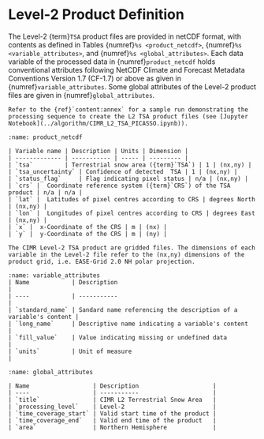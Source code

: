 # Level-2 Product Definition

The Level-2 {term}`TSA` product files are provided in netCDF format, with contents as defined in Tables {numref}`%s <product_netcdf>`, {numref}`%s <variable_attributes>`, and {numref}`%s <global_attributes>`.
Each data variable of the processed data in {numref}`product_netcdf` holds conventional attributes following NetCDF Climate and Forecast Metadata Conventions Version 1.7 (CF-1.7) or above as given in {numref}`variable_attributes`.
Some global attributes of the Level-2 product files are given in {numref}`global_attributes`.

```{seealso}
Refer to the {ref}`content:annex` for a sample run demonstrating the processing sequence to create the L2 TSA product files (see [Jupyter Notebook](../algorithm/CIMR_L2_TSA_PICASSO.ipynb)).
```

```{table} NetCDF Group: Processed Data.
:name: product_netcdf

| Variable name | Description | Units | Dimension |
| ------------- | ----------- | ----- | --------- |
| `tsa`         | Terrestrial snow area ({term}`TSA`) | 1 | (nx,ny) |
| `tsa_uncertainty` | Confidence of detected  TSA | 1 | (nx,ny) |
| `status_flag`     | Flag indicating pixel status | n/a | (nx,ny) |
| `crs` |  Coordinate reference system ({term}`CRS`) of the TSA product | n/a | n/a |
| `lat` |  Latitudes of pixel centres according to CRS | degrees North | (nx,ny) |
| `lon` |  Longitudes of pixel centres according to CRS | degrees East | (nx,ny) |
| `x` |  x-Coordinate of the CRS | m | (nx) |
| `y` |  y-Coordinate of the CRS | m | (ny) |
```

```{note}
The CIMR Level-2 TSA product are gridded files. The dimensions of each variable in the Level-2 file refer to the (nx,ny) dimensions of the product grid, i.e. EASE-Grid 2.0 NH polar projection.
```

```{table} Standard variable attributes.
:name: variable_attributes
| Name            | Description                                                      |
| ----            | -----------                                                      | 
| `standard_name` | Sandard name referencing the description of a variable's content |
| `long_name`     | Descriptive name indicating a variable's content                 |
| `fill_value`    | Value indicating missing or undefined data                       |
| `units`         | Unit of measure                                                  |
```

```{table} Global attributes.
:name: global_attributes

| Name                  | Description                     |
| ----                  | -----------                     | 
| `title`               | CIMR L2 Terrestrial Snow Area   |
| `processing_level`    | Level-2                         |
| `time_coverage_start` | Valid start time of the product |
| `time_coverage_end`   | Valid end time of the product   |
| `area`                | Northern Hemisphere             |
```